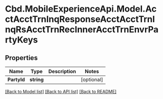 # Cbd.MobileExperienceApi.Model.AcctAcctTrnInqResponseAcctAcctTrnInqRsAcctTrnRecInnerAcctTrnEnvrPartyKeys

## Properties

Name | Type | Description | Notes
------------ | ------------- | ------------- | -------------
**PartyId** | **string** |  | [optional] 

[[Back to Model list]](../README.md#documentation-for-models) [[Back to API list]](../README.md#documentation-for-api-endpoints) [[Back to README]](../README.md)

